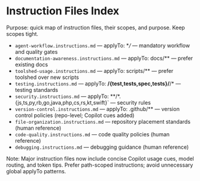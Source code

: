 # Instruction Files Index

Purpose: quick map of instruction files, their scopes, and purpose. Keep scopes tight.

- `agent-workflow.instructions.md` — applyTo: **/* — mandatory workflow and quality gates
- `documentation-awareness.instructions.md` — applyTo: docs/** — prefer existing docs
- `toolshed-usage.instructions.md` — applyTo: scripts/** — prefer toolshed over new scripts
- `testing.instructions.md` — applyTo: **/{test,tests,spec,__tests__}/**/* — testing standards
- `security.instructions.md` — applyTo: **/*.{js,ts,py,rb,go,java,php,cs,rs,kt,swift}` — security rules
- `version-control.instructions.md` — applyTo: .github/** — version control
	policies (repo-level; Copilot cues added)
- `file-organization.instructions.md` — repository placement standards (human reference)
- `code-quality.instructions.md` — code quality policies (human reference)
- `debugging.instructions.md` — debugging guidance (human reference)

Note: Major instruction files now include concise Copilot usage cues, model
routing, and token tips. Prefer path-scoped instructions; avoid unnecessary
global applyTo patterns.
